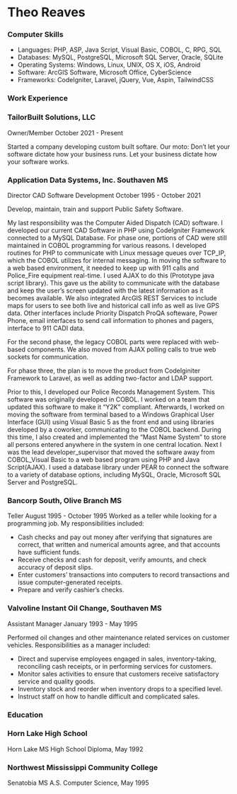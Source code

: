 # Theo Reaves

### Computer Skills
* Languages: PHP, ASP, Java Script, Visual Basic, COBOL, C, RPG, SQL
* Databases: MySQL, PostgreSQL, Microsoft SQL Server, Oracle, SQLite
* Operating Systems: Windows, Linux, UNIX, OS X, iOS, Android
* Software: ArcGIS Software, Microsoft Office, CyberScience
* Frameworks: CodeIgniter, Laravel, jQuery, Vue, Aspin, TailwindCSS

### Work Experience
### TailorBuilt Solutions, LLC
Owner/Member
October 2021 - Present

Started a company developing custom built softare.  Our moto: Don’t let your software dictate how your business runs. Let your business dictate how your software works.  

### Application Data Systems, Inc. Southaven MS
Director 
CAD Software Development 
October 1995 - October 2021 

Develop, maintain, train and support Public Safety Software.

My last responsibility was the Computer Aided Dispatch (CAD) software. I developed our current CAD Software in PHP using CodeIgniter Framework connected to a MySQL Database.  For phase one,  portions of CAD were still maintained in COBOL programming for various reasons. I developed routines for PHP to communicate with Linux message queues over TCP_IP, which the COBOL utilizes for internal messaging. In moving the software to a web based environment, it needed to keep up with 911 calls and Police_Fire equipment real-time. I used AJAX to do this (Prototype java script library). This gave us the ability to communicate with the database and keep the user’s screen updated with the latest information as it becomes available.  We also integrated ArcGIS REST Services to include maps for users to see both live and historical call info as well as live GPS data.  Other interfaces include Priority Dispatch ProQA softeware, Power Phone,  email interfaces to send call information to phones and pagers, interface to 911 CADI data.

For the second phase, the legacy COBOL parts were replaced with web-based components.  We also moved from AJAX polling calls to true web sockets for communication.  

For phase three, the plan is to move the product from CodeIginiter Framework to Laravel, as well as adding two-factor and LDAP support.

Prior to this, I developed our Police Records Management System. This software was originally developed in COBOL. I worked on a team that updated this software to make it “Y2K” compliant. Afterwards, I worked on moving the software from terminal based to a Windows Graphical User Interface (GUI) using Visual Basic 5 as the front end and using libraries developed by a coworker, communicating to the COBOL backend. During this time, I also created and implemented the “Mast Name System” to store all persons entered anywhere in the system in one central location. Next I was the lead developer_supervisor that moved the software away from COBOL_Visual Basic to a web based program using PHP and Java Script(AJAX). I used a database library under PEAR to connect the software to a variety of database options, including MySQL, Oracle, Microsoft SQL Server and PostgreSQL.

### Bancorp South, Olive Branch MS
Teller 
August 1995 - October 1995 
Worked as a teller while looking for a programming job. My responsibilities included:
* Cash checks and pay out money after verifying that signatures are correct, that written and numerical amounts agree, and that accounts have sufficient funds.
* Receive checks and cash for deposit, verify amounts, and check accuracy of deposit slips.
* Enter customers’ transactions into computers to record transactions and issue computer-generated receipts.
* Prepare and verify cashier’s checks.

### Valvoline Instant Oil Change, Southaven MS
Assistant Manager 
January 1993 - May 1995 

Performed oil changes and other maintenance related services on customer vehicles. Responsibilities as a manager included:
* Direct and supervise employees engaged in sales, inventory-taking, reconciling cash receipts, or in performing services for customers.
* Monitor sales activities to ensure that customers receive satisfactory service and quality goods.
* Inventory stock and reorder when inventory drops to a specified level.
* Instruct staff on how to handle difficult and complicated sales.

### Education
### Horn Lake High School
Horn Lake MS
High School Diploma, May 1992 

### Northwest Mississippi Community College
Senatobia MS
A.S. Computer Science, May 1995 



<!--
**theoreaves/theoreaves** is a ✨ _special_ ✨ repository because its `README.md` (this file) appears on your GitHub profile.

Here are some ideas to get you started:

- 🔭 I’m currently working on ...
- 🌱 I’m currently learning ...
- 👯 I’m looking to collaborate on ...
- 🤔 I’m looking for help with ...
- 💬 Ask me about ...
- 📫 How to reach me: ...
- 😄 Pronouns: ...
- ⚡ Fun fact: ...
-->
